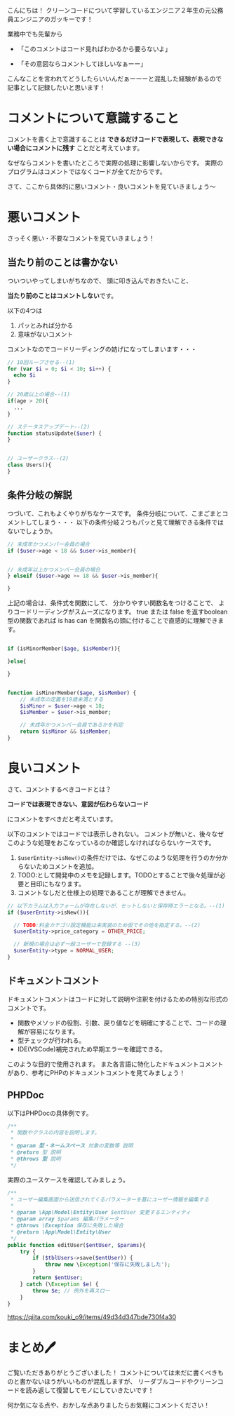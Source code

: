 
こんにちは！
クリーンコードについて学習しているエンジニア２年生の元公務員エンジニアのガッキーです！

業務中でも先輩から

- 「このコメントはコード見ればわかるから要らないよ」

- 「その意図ならコメントしてほしいなぁーー」

こんなことを言われてどうしたらいいんだぁーーーと混乱した経験があるので
記事として記録したいと思います！

# コメントについて意識すること

コメントを書く上で意識することは
**できるだけコードで表現して、表現できない場合にコメントに残す**
ことだと考えています。

なぜならコメントを書いたところで実際の処理に影響しないからです。
実際のプログラムはコメントではなくコードが全てだからです。

さて、ここから具体的に悪いコメント・良いコメントを見ていきましょう～

# 悪いコメント

さっそく悪い・不要なコメントを見ていきましょう！

## 当たり前のことは書かない

ついついやってしまいがちなので、
頭に叩き込んでおきたいこと、

**当たり前のことはコメントしない**です。

以下の4つは
1. パッとみれば分かる
2. 意味がないコメント

コメントなのでコードリーディングの妨げになってしまいます・・・

```php
// 10回ループさせる--(1)
for (var $i = 0; $i < 10; $i++) {
  echo $i
}

// 20歳以上の場合--(1)
if(age > 20){
  ...
}

// ステータスアップデート--(2)
function statusUpdate($user) {
}


// ユーザークラス--(2)
class Users(){
}
```

## 条件分岐の解説

つづいて、これもよくやりがちなケースです。
条件分岐について、こまごまとコメントしてしまう・・・
以下の条件分岐２つもパッと見て理解できる条件ではないでしょうか。



```php
// 未成年かつメンバー会員の場合
if ($user->age < 18 && $user->is_member){


// 未成年以上かつメンバー会員の場合
} elseif ($user->age >= 18 && $user->is_member){

}
```

上記の場合は、条件式を関数にして、
分かりやすい関数名をつけることで、
よりコードリーディングがスムーズになります。
true または false を返すboolean型の関数であれば
is has can を関数名の頭に付けることで直感的に理解できます。


```php

if (isMinorMember($age, $isMember)){

}else{

}


function isMinorMember($age, $isMember) {
    // 未成年の定義を18歳未満とする
    $isMinor = $user->age < 18;
    $isMember = $user->is_member;

    // 未成年かつメンバー会員であるかを判定
    return $isMinor && $isMember;
}
```



# 良いコメント

さて、コメントするべきコードとは？

**コードでは表現できない、意図が伝わらないコード**

にコメントをすべきだと考えています。


以下のコメントではコードでは表示しきれない。
コメントが無いと、後々なぜこのような処理をおこなっているのか確認しなければならないケースです。

1. `$userEntity->isNew()`の条件だけでは、なぜこのような処理を行うのか分からないためコメントを追加。
2. TODO:として開発中のメモを記録します。TODOとすることで後々処理が必要と目印にもなります。
3. コメントなしだと仕様上の処理であることが理解できません。


```php
// 以下カラムは入力フォームが存在しないが、セットしないと保存時エラーとなる。--(1)
if ($userEntity->isNew()){

  // TODO:料金カテゴリ設定機能は未実装のため仮でその他を指定する。--(2)
  $userEntity->price_category = OTHER_PRICE;

  // 新規の場合は必ず一般ユーザーで登録する --(3)
  $userEntity->type = NORMAL_USER;
}
```

## ドキュメントコメント

ドキュメントコメントはコードに対して説明や注釈を付けるための特別な形式のコメントです。

- 関数やメソッドの役割、引数、戻り値などを明確にすることで、コードの理解が容易になります。
- 型チェックが行われる。
- IDE(VSCode)補完されため早期エラーを確認できる。

このような目的で使用されます。
また各言語に特化したドキュメントコメントがあり、参考にPHPのドキュメントコメントを見てみましょう！

## PHPDoc


以下はPHPDocの具体例です。

```php
/**
 * 関数やクラスの内容を説明します。
 * 
 * @param 型・ネームスペース 対象の変数等 説明
 * @return 型 説明
 * @throws 型 説明
 */
```

実際のユースケースを確認してみましょう。


```php
/**
 * ユーザー編集画面から送信されてくるパラメーターを基にユーザー情報を編集する
 * 
 * @param \App\Model\Entity\User $entUser 変更するエンティティ
 * @param array $params 編集パラメーター
 * @throws \Exception 保存に失敗した場合
 * @return \App\Model\Entity\User
 */
public function editUser($entUser, $params){
    try {
        if ($tblUsers->save($entUser)) { 
            throw new \Exception('保存に失敗しました');
        }
        return $entUser;
    } catch (\Exception $e) {
        throw $e; // 例外を再スロー
    }
}
```
https://qiita.com/kouki_o9/items/49d34d347bde730f4a30


# まとめ🖊️

ご覧いただきありがとうございました！
コメントについては未だに書くべきものと書かないほうがいいものが混乱しますが、
リーダブルコードやクリーンコードを読み返して復習してモノにしていきたいです！

何か気になる点や、おかしな点ありましたらお気軽にコメントください！